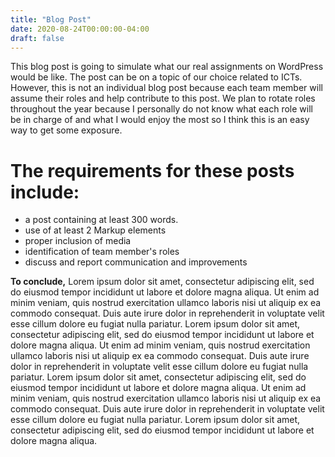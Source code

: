 ```yaml
---
title: "Blog Post"
date: 2020-08-24T00:00:00-04:00
draft: false
---
```



This blog post is going to simulate what our real assignments on WordPress would be like. The post can be on a topic of our choice related to ICTs. However, this is not an individual blog post because each team member will assume their roles and help contribute to this post. We plan to rotate roles throughout the year because I personally do not know what each role will be in charge of and what I would enjoy the most so I think this is an easy way to get some exposure.
# The requirements for these posts include:
* a post containing at least 300 words.
* use of at least 2 Markup elements
* proper inclusion of media
* identification of team member's roles
* discuss and report communication and improvements

**To conclude,**
Lorem ipsum dolor sit amet, consectetur adipiscing elit, sed do eiusmod tempor incididunt ut labore et dolore magna aliqua. Ut enim ad minim veniam, quis nostrud exercitation ullamco laboris nisi ut aliquip ex ea commodo consequat. Duis aute irure dolor in reprehenderit in voluptate velit esse cillum dolore eu fugiat nulla pariatur.
Lorem ipsum dolor sit amet, consectetur adipiscing elit, sed do eiusmod tempor incididunt ut labore et dolore magna aliqua. Ut enim ad minim veniam, quis nostrud exercitation ullamco laboris nisi ut aliquip ex ea commodo consequat. Duis aute irure dolor in reprehenderit in voluptate velit esse cillum dolore eu fugiat nulla pariatur.
Lorem ipsum dolor sit amet, consectetur adipiscing elit, sed do eiusmod tempor incididunt ut labore et dolore magna aliqua. Ut enim ad minim veniam, quis nostrud exercitation ullamco laboris nisi ut aliquip ex ea commodo consequat. Duis aute irure dolor in reprehenderit in voluptate velit esse cillum dolore eu fugiat nulla pariatur.
Lorem ipsum dolor sit amet, consectetur adipiscing elit, sed do eiusmod tempor incididunt ut labore et dolore magna aliqua.
